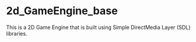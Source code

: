 # 2d_GameEngine_base
This is a 2D Game Engine that is built using Simple DirectMedia Layer (SDL) libraries.
